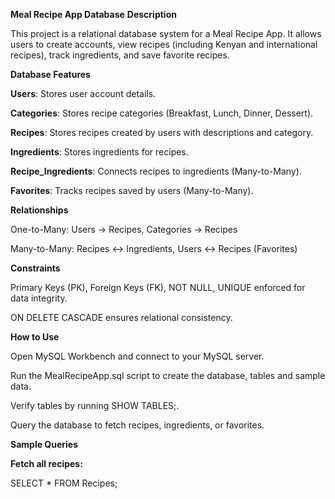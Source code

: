 **Meal Recipe App Database**
**Description**

This project is a relational database system for a Meal Recipe App. It allows users to create accounts, view recipes (including Kenyan and international recipes), track ingredients, and save favorite recipes.

**Database Features**

**Users**: Stores user account details.

**Categories**: Stores recipe categories (Breakfast, Lunch, Dinner, Dessert).

**Recipes**: Stores recipes created by users with descriptions and category.

**Ingredients**: Stores ingredients for recipes.

**Recipe_Ingredients**: Connects recipes to ingredients (Many-to-Many).

**Favorites**: Tracks recipes saved by users (Many-to-Many).

**Relationships**

One-to-Many: Users → Recipes, Categories → Recipes

Many-to-Many: Recipes ↔ Ingredients, Users ↔ Recipes (Favorites)

**Constraints**

Primary Keys (PK), Foreign Keys (FK), NOT NULL, UNIQUE enforced for data integrity.

ON DELETE CASCADE ensures relational consistency.

**How to Use**

Open MySQL Workbench and connect to your MySQL server.

Run the MealRecipeApp.sql script to create the database, tables and sample data.

Verify tables by running SHOW TABLES;.

Query the database to fetch recipes, ingredients, or favorites.


**Sample Queries**

**Fetch all recipes:**

SELECT * FROM Recipes;
